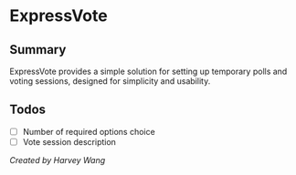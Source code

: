 # ExpressVote

## Summary

ExpressVote provides a simple solution for setting up temporary polls and voting sessions, designed for simplicity and usability.

## Todos

- [ ] Number of required options choice
- [ ] Vote session description

*Created by Harvey Wang*